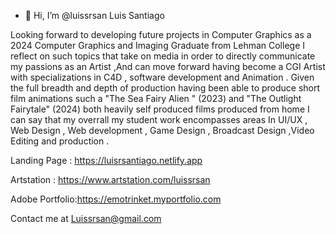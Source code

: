 - 👋 Hi, I’m @luissrsan Luis Santiago

 
Looking forward to developing future projects in Computer Graphics as a 2024 Computer Graphics and Imaging Graduate from Lehman College I reflect on such topics that take on media in order to directly communicate my passions as an Artist ,And can move forward having become a CGI Artist with specializations in C4D , software development and Animation . Given the full breadth and depth of production having been able to produce short film animations such a "The Sea Fairy Alien " (2023) and "The Outlight Fairytale" (2024) both heavily self produced films produced from home I can say that my overrall my student work encompasses areas In UI/UX , Web Design , Web development , Game Design , Broadcast Design ,Video Editing and production .

Landing Page :
https://luisrsantiago.netlify.app

Artstation :
https://www.artstation.com/luissrsan

Adobe Portfolio:https://emotrinket.myportfolio.com

Contact me 
at Luissrsan@gmail.com
